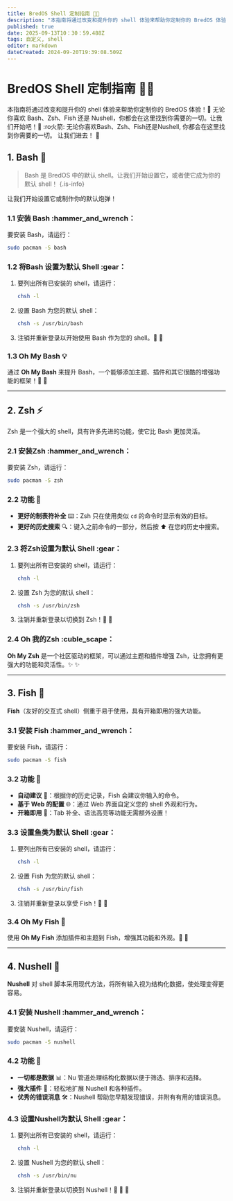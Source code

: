 ```yaml
---
title: BredOS Shell 定制指南 🐚🎨
description: "本指南将通过改变和提升你的 shell 体验来帮助你定制你的 BredOS 体验！🚀 无论你喜欢 Bash、Zsh、Fish 还是 Nushell，你都会在这里找到你需要的一切。让我们开始吧！🌊 :ro火箭: 无论你喜欢Bash、Zsh、Fish还是Nushell, 你都会在这里找到你需要的一切。 让我们进去！ 🌊"
published: true
date: 2025-09-13T10：30：59.488Z
tags: 自定义, shell
editor: markdown
dateCreated: 2024-09-20T19:39:08.509Z
---
```


# BredOS Shell 定制指南 🐚🎨

本指南将通过改变和提升你的 shell 体验来帮助你定制你的 BredOS 体验！🚀 无论你喜欢 Bash、Zsh、Fish 还是 Nushell，你都会在这里找到你需要的一切。让我们开始吧！🌊 :ro火箭: 无论你喜欢Bash、Zsh、Fish还是Nushell, 你都会在这里找到你需要的一切。 让我们进去！ 🌊

## 1. Bash 🐢

> Bash 是 BredOS 中的默认 shell。让我们开始设置它，或者使它成为你的默认 shell！
> {.is-info}

让我们开始设置它或制作你的默认炮弹！

### 1.1 安装 Bash :hammer_and_wrench：

要安装 Bash，请运行：

```bash
sudo pacman -S bash
```

### 1.2 将Bash 设置为默认 Shell :gear：

1. 要列出所有已安装的 shell，请运行：
   ```bash
   chsh -l
   ```
2. 设置 Bash 为您的默认 shell：
   ```bash
   chsh -s /usr/bin/bash
   ```
3. 注销并重新登录以开始使用 Bash 作为您的 shell。🔄 🔄

### 1.3 Oh My Bash 💡

通过 **Oh My Bash** 来提升 Bash，一个能够添加主题、插件和其它很酷的增强功能的框架！🌟 🌟

---

## 2. Zsh ⚡

Zsh 是一个强大的 shell，具有许多先进的功能，使它比 Bash 更加灵活。

### 2.1 安装Zsh :hammer_and_wrench：

要安装 Zsh，请运行：

```bash
sudo pacman -S zsh
```

### 2.2 功能 🌟

- **更好的制表符补全** ⌨️：Zsh 只在使用类似 `cd` 的命令时显示有效的目标。
- **更好的历史搜索** 🔍：键入之前命令的一部分，然后按 ⬆️ 在您的历史中搜索。

### 2.3 将Zsh设置为默认 Shell :gear：

1. 要列出所有已安装的 shell，请运行：
   ```bash
   chsh -l
   ```
2. 设置 Zsh 为您的默认 shell：
   ```bash
   chsh -s /usr/bin/zsh
   ```
3. 注销并重新登录以切换到 Zsh！🔄 🔄

### 2.4 Oh 我的Zsh :cuble_scape：

**Oh My Zsh** 是一个社区驱动的框架，可以通过主题和插件增强 Zsh，让您拥有更强大的功能和灵活性。✨ ✨

---

## 3. Fish 🐠

**Fish**（友好的交互式 shell）侧重于易于使用，具有开箱即用的强大功能。

### 3.1 安装 Fish :hammer_and_wrench：

要安装 Fish，请运行：

```bash
sudo pacman -S fish
```

### 3.2 功能 🌟

- **自动建议** 🤖：根据你的历史记录，Fish 会建议你输入的命令。
- **基于 Web 的配置** 🌐：通过 Web 界面自定义您的 shell 外观和行为。
- **开箱即用** 🧰：Tab 补全、语法高亮等功能无需额外设置！

### 3.3 设置鱼类为默认 Shell :gear：

1. 要列出所有已安装的 shell，请运行：
   ```bash
   chsh -l
   ```
2. 设置 Fish 为您的默认 shell：
   ```bash
   chsh -s /usr/bin/fish
   ```
3. 注销并重新登录以享受 Fish！🔄 🔄

### 3.4 Oh My Fish 🎣

使用 **Oh My Fish** 添加插件和主题到 Fish，增强其功能和外观。🌈 🌈

---

## 4. Nushell 🧠

**Nushell** 对 shell 脚本采用现代方法，将所有输入视为结构化数据，使处理变得更容易。

### 4.1 安装 Nushell :hammer_and_wrench：

要安装 Nushell，请运行：

```bash
sudo pacman -S nushell
```

### 4.2 功能 🌟

- **一切都是数据** 📊：Nu 管道处理结构化数据以便于筛选、排序和选择。
- **强大插件** 🔌：轻松地扩展 Nushell 和各种插件。
- **优秀的错误消息** 🛠️：Nushell 帮助您早期发现错误，并附有有用的错误消息。

### 4.3 设置Nushell为默认 Shell :gear：

1. 要列出所有已安装的 shell，请运行：
   ```bash
   chsh -l
   ```
2. 设置 Nushell 为您的默认 shell：
   ```bash
   chsh -s /usr/bin/nu
   ```
3. 注销并重新登录以切换到 Nushell！🔄 🔄 🔄
